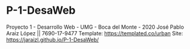 # P-1-DesaWeb
Proyecto 1 - Desarrollo Web - UMG - Boca del Monte - 2020
José Pablo Araiz López || 7690-17-9477
Template: https://templated.co/urban
Site: https://jaraizl.github.io/P-1-DesaWeb/
